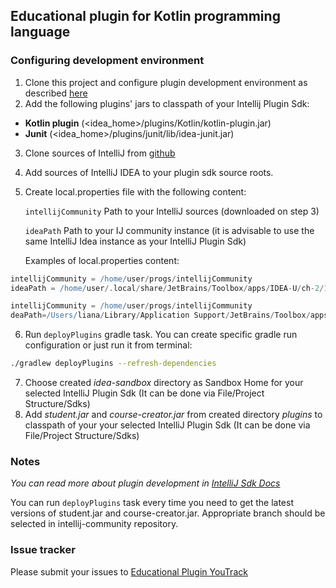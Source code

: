 ## Educational plugin for Kotlin programming language

### Configuring development environment

1. Clone this project and configure plugin development environment as described [here](http://www.jetbrains.org/intellij/sdk/docs/basics/getting_started/setting_up_environment.html)
2. Add the following plugins' jars to classpath of your Intellij Plugin Sdk:
  * **Kotlin plugin** (<idea_home>/plugins/Kotlin/kotlin-plugin.jar)
  * **Junit** (<idea_home>/plugins/junit/lib/idea-junit.jar)
3. Clone sources of IntelliJ from [github](https://github.com/JetBrains/intellij-community/)
4. Add sources of IntelliJ IDEA to your plugin sdk source roots.
5. Create local.properties file with the following content:

     `intellijCommunity` Path to your IntelliJ sources (downloaded on step 3)

      `ideaPath` Path to your IJ community instance (it is advisable to use the same IntelliJ Idea instance as your IntelliJ Plugin Sdk)


   Examples of local.properties content:
      
```groovy
intellijCommunity = /home/user/progs/intellijCommunity
ideaPath = /home/user/.local/share/JetBrains/Toolbox/apps/IDEA-U/ch-2/171.1796
```


```groovy
intellijCommunity = /home/user/progs/intellijCommunity
deaPath=/Users/liana/Library/Application Support/JetBrains/Toolbox/apps/IDEA-U/ch-1/171.1495/IntelliJ IDEA 2017.1 EAP.app/Contents
```

6. Run `deployPlugins` gradle task. You can create specific gradle run configuration or just run it from terminal:
```bash
./gradlew deployPlugins --refresh-dependencies
```
7. Choose created *idea-sandbox* directory as Sandbox Home for your selected IntelliJ Plugin Sdk (It can be done via File/Project Structure/Sdks)
8. Add *student.jar* and *course-creator.jar* from created directory *plugins* to classpath of your your selected IntelliJ Plugin Sdk (It can be done via File/Project Structure/Sdks)

### Notes
*You can read more about plugin development in [IntelliJ Sdk Docs](http://www.jetbrains.org/intellij/sdk/docs/index.html)*

You can run `deployPlugins` task every time you need to get the latest versions of student.jar and course-creator.jar. 
Appropriate branch should be selected in intellij-community repository.

### Issue tracker
Please submit your issues to [Educational Plugin YouTrack](https://youtrack.jetbrains.com/issues/EDU)
